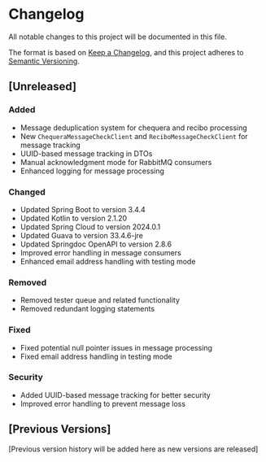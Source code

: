 # Changelog

All notable changes to this project will be documented in this file.

The format is based on [Keep a Changelog](https://keepachangelog.com/en/1.0.0/),
and this project adheres to [Semantic Versioning](https://semver.org/spec/v2.0.0.html).

## [Unreleased]

### Added
- Message deduplication system for chequera and recibo processing
- New `ChequeraMessageCheckClient` and `ReciboMessageCheckClient` for message tracking
- UUID-based message tracking in DTOs
- Manual acknowledgment mode for RabbitMQ consumers
- Enhanced logging for message processing

### Changed
- Updated Spring Boot to version 3.4.4
- Updated Kotlin to version 2.1.20
- Updated Spring Cloud to version 2024.0.1
- Updated Guava to version 33.4.6-jre
- Updated Springdoc OpenAPI to version 2.8.6
- Improved error handling in message consumers
- Enhanced email address handling with testing mode

### Removed
- Removed tester queue and related functionality
- Removed redundant logging statements

### Fixed
- Fixed potential null pointer issues in message processing
- Fixed email address handling in testing mode

### Security
- Added UUID-based message tracking for better security
- Improved error handling to prevent message loss

## [Previous Versions]

[Previous version history will be added here as new versions are released] 